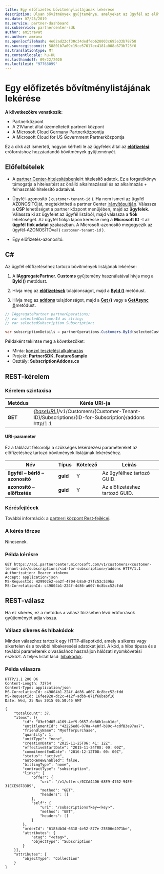 ```yaml
---
title: Egy előfizetés bővítménylistájának lekérése
description: Olyan bővítmények gyűjteménye, amelyeket az ügyfél az előfizetéshez való hozzáadásra jelölt ki.
ms.date: 07/25/2019
ms.service: partner-dashboard
ms.subservice: partnercenter-sdk
author: amitravat
ms.author: amrava
ms.openlocfilehash: 4e62ad22cf30c34dedfeb628003c695e33b78758
ms.sourcegitcommit: 58801b7a09c19ce57617ec4181a008a673b725f0
ms.translationtype: MT
ms.contentlocale: hu-HU
ms.lasthandoff: 09/22/2020
ms.locfileid: "97768099"
---
```

# <a name="get-a-list-of-add-ons-for-a-subscription"></a>Egy előfizetés bővítménylistájának lekérése

**A következőkre vonatkozik:**

- Partnerközpont
- A 21Vianet által üzemeltetett partneri központ
- A Microsoft Cloud Germany Partnerközpontja
- A Microsoft Cloud for US Government Partnerközpontja

Ez a cikk azt ismerteti, hogyan kérheti le az ügyfelek által az **[előfizetési](subscription-resources.md)** erőforráshoz hozzáadandó bővítmények gyűjteményét.

## <a name="prerequisites"></a>Előfeltételek

- A [partner Center-hitelesítésben](partner-center-authentication.md)leírt hitelesítő adatok. Ez a forgatókönyv támogatja a hitelesítést az önálló alkalmazással és az alkalmazás + felhasználó hitelesítő adataival.

- Ügyfél-azonosító ( `customer-tenant-id` ). Ha nem ismeri az ügyfél AZONOSÍTÓját, megtekintheti a partner Center [irányítópultján](https://partner.microsoft.com/dashboard). Válassza a **CSP** lehetőséget a partner központ menüjében, majd az **ügyfelek**. Válassza ki az ügyfelet az ügyfél listából, majd válassza a **fiók** lehetőséget. Az ügyfél fiókja lapon keresse meg a **Microsoft ID** -t az **ügyfél fiók adatai** szakaszban. A Microsoft-azonosító megegyezik az ügyfél-AZONOSÍTÓval ( `customer-tenant-id` ).

- Egy előfizetés-azonosító.

## <a name="c"></a>C\#

Az ügyfél előfizetéséhez tartozó bővítmények listájának lekérése:

1. A **IAggregatePartner. Customs** gyűjtemény használatával hívja meg a **ById ()** metódust.

2. Hívja meg az [**előfizetések**](/dotnet/api/microsoft.store.partnercenter.customers.icustomer.subscriptions) tulajdonságot, majd a [**ById ()**](/dotnet/api/microsoft.store.partnercenter.subscriptions.isubscriptioncollection.byid) metódust.

3. Hívja meg az [**addons**](/dotnet/api/microsoft.store.partnercenter.subscriptions.isubscription.addons) tulajdonságot, majd a [**Get ()**](/dotnet/api/microsoft.store.partnercenter.subscriptions.isubscriptionaddoncollection.get) vagy a [**GetAsync ()**](/dotnet/api/microsoft.store.partnercenter.subscriptions.isubscriptionaddoncollection.getasync)metódust.

``` csharp
// IAggregatePartner partnerOperations;
// var selectedCustomerId as string;
// var selectedSubscription Subscription;

var subscriptionDetails = partnerOperations.Customers.ById(selectedCustomerId).Subscriptions.ById(selectedSubscription.Id).AddOns.Get();

```

Példaként tekintse meg a következőket:

- Minta: [konzol tesztelési alkalmazás](console-test-app.md)
- Projekt: **PartnerSDK. FeatureSample**
- Osztály: **SubscriptionAddons.cs**

## <a name="rest-request"></a>REST-kérelem

### <a name="request-syntax"></a>Kérelem szintaxisa

| Metódus  | Kérés URI-ja                                                                                                                       |
|---------|-----------------------------------------------------------------------------------------------------------------------------------|
| **GET** | [*{baseURL}*](partner-center-rest-urls.md)/v1/Customers/{Customer-Tenant-ID}/Subscriptions/{ID-for-Subscription}/addons http/1.1 |

#### <a name="uri-parameter"></a>URI-paraméter

Ez a táblázat felsorolja a szükséges lekérdezési paramétereket az előfizetéshez tartozó bővítmények listájának lekéréséhez.

| Név                    | Típus     | Kötelező | Leírás                               |
|-------------------------|----------|----------|-------------------------------------------|
| **ügyfél – bérlő – azonosító**  | **guid** | Y        | Az ügyfélhez tartozó GUID.     |
| **azonosító – előfizetés** | **guid** | Y        | Az előfizetéshez tartozó GUID. |

### <a name="request-headers"></a>Kérésfejlécek

További információ: a [partneri központ Rest-fejlécei](headers.md).

### <a name="request-body"></a>A kérés törzse

Nincsenek.

### <a name="request-example"></a>Példa kérésre

```http
GET https://api.partnercenter.microsoft.com/v1/customers/<customer-tenant-id>/subscriptions/<id-for-subscription>/addons HTTP/1.1
Authorization: Bearer <token>
Accept: application/json
MS-RequestId: 429902e2-ea2f-4704-b8a0-27fc53c539ba
MS-CorrelationId: c49004b1-224f-4d86-a607-6c8bcc52cfdd
```

## <a name="rest-response"></a>REST-válasz

Ha ez sikeres, ez a metódus a válasz törzsében lévő erőforrások gyűjteményét adja vissza.

### <a name="response-success-and-error-codes"></a>Válasz sikeres és hibakódok

Minden válaszhoz tartozik egy HTTP-állapotkód, amely a sikeres vagy sikertelen és a további hibakeresési adatokat jelzi. A kód, a hiba típusa és a további paraméterek olvasásához használjon hálózati nyomkövetési eszközt. A teljes listát lásd: [hibakódok](error-codes.md).

### <a name="response-example"></a>Példa válaszra

```http
HTTP/1.1 200 OK
Content-Length: 73754
Content-Type: application/json
MS-CorrelationId: c49004b1-224f-4d86-a607-6c8bcc52cfdd
MS-RequestId: 16fee928-dc2c-412f-adbb-871f68babf16
Date: Wed, 25 Nov 2015 05:50:45 GMT

{
    "totalCount": 37,
    "items": [{
        "id": "83ef9d05-4169-4ef9-9657-0e86b1eab1de",
        "entitlementId": "42226ed6-070a-4e0f-b80c-4cdfB3e97aa7",
        "friendlyName": "Myofferpurchase",
        "quantity": 1,
        "unitType": "none",
        "creationDate": "2015-11-25T06: 41: 12Z",
        "effectiveStartDate": "2015-11-24T08: 00: 00Z",
        "commitmentEndDate": "2016-12-12T08: 00: 00Z",
        "status": "active",
        "autoRenewEnabled": false,
        "billingType": "none",
        "contractType": "subscription",
        "links": {
            "offer": {
                "uri": "/v1/offers/0CCA44D6-68E9-4762-94EE-31ECE98783B9",
                "method": "GET",
                "headers": []
            },
            "self": {
                "uri": "/subscriptions?key=<key>",
                "method": "GET",
                "headers": []
            }
        },
        "orderId": "6183db3d-6318-4e52-877e-25806e4971be",
        "attributes": {
            "etag": "<etag>",
            "objectType": "Subscription"
        }
    }],
    "attributes": {
        "objectType": "Collection"
    }
}
```
